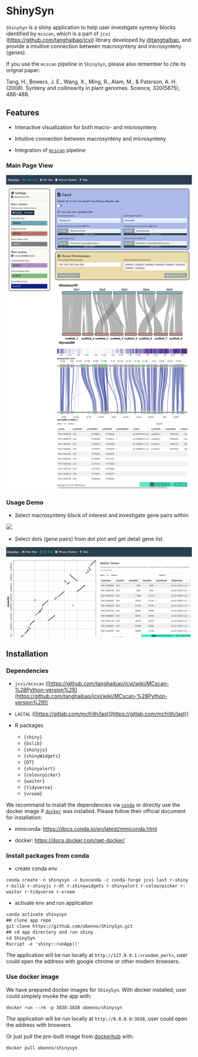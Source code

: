 # ShinySyn

`ShinySyn` is a shiny application to help user investigate synteny blocks identified by `mcscan`,
which is a part of `jcvi` (https://github.com/tanghaibao/jcvi) library 
developed by [@tanghaibao](https://github.com/tanghaibao),
and provide a intuitive connection between macrosynteny and microsynteny (genes).

If you use the `mcscan` pipeline in `ShinySyn`, please also remember to cite its orignal paper:

Tang, H., Bowers, J. E., Wang, X., Ming, R., Alam, M., & Paterson, A. H. (2008). Synteny and collinearity in plant genomes. Science, 320(5875), 486-488.

## Features

- Interactive visualization for both macro- and microsynteny

- Intuitive connection between macrosynteny and microsynteny

- Integration of [`mcscan`](https://github.com/tanghaibao/jcvi/wiki/MCscan-%28Python-version%29) pipeline

### Main Page View

![](/www/images/ShinySyn_main_view.png)

### Usage Demo

- Select macrosynteny block of interest and investigate gene pairs within

![](/www/images/main_view.gif)

- Select dots (gene pairs) from dot plot and get detail gene list

![](/www/images/dot_plot.gif)

## Installation

### Dependencies

- `jcvi/mcscan` ([https://github.com/tanghaibao/jcvi/wiki/MCscan-%28Python-version%29](https://github.com/tanghaibao/jcvi/wiki/MCscan-%28Python-version%29))

- `LASTAL` ([https://gitlab.com/mcfrith/last](https://gitlab.com/mcfrith/last))

- R packages
  - `{shiny}`
  - `{bslib}`
  - `{shinyjs}`
  - `{shinyWidgets}`
  - `{DT}`
  - `{shinyalert}`
  - `{colourpicker}`
  - `{waiter}`
  - `{tidyverse}`
  - `{vroom}`

We recommand to install the dependencies via [`conda`](https://docs.conda.io/en/latest/) 
or directly use the docker image if [`docker`](https://docs.docker.com/) was installed. 
Please follow their official document for installation:

- miniconda: https://docs.conda.io/en/latest/miniconda.html

- docker: https://docs.docker.com/get-docker/

### Install packages from conda

- create conda env

```
conda create -n shinysyn -c bioconda -c conda-forge jcvi last r-shiny r-bslib r-shinyjs r-dt r-shinywidgets r-shinyalert r-colourpicker r-waiter r-tidyverse r-vroom
```

- activate env and run application

```
conda activate shinysyn
## clone app repo
git clone https://github.com/obenno/ShinySyn.git
## cd app directory and run shiny
cd ShinySyn
Rscript -e 'shiny::runApp()'
```

The application will be run locally at `http://127.0.0.1:<random_port>`,
user could open the address with google chrome or other modern browsers.

### Use docker image

We have prepared docker images for `ShinySyn`. With docker installed, user could simplely invoke
the app with:

```
docker run --rm -p 3838:3838 obenno/shinysyn
```

The application will be run locally at `http://0.0.0.0:3838`, user could open
the address with browsers.

Or just pull the pre-built image from [dockerhub](https://hub.docker.com/) with:

```
docker pull obenno/shinysyn
```

